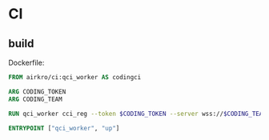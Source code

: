 # CI

## build

Dockerfile:

```dockerfile
FROM airkro/ci:qci_worker AS codingci

ARG CODING_TOKEN
ARG CODING_TEAM

RUN qci_worker cci_reg --token $CODING_TOKEN --server wss://$CODING_TEAM.coding.net

ENTRYPOINT ["qci_worker", "up"]
```
